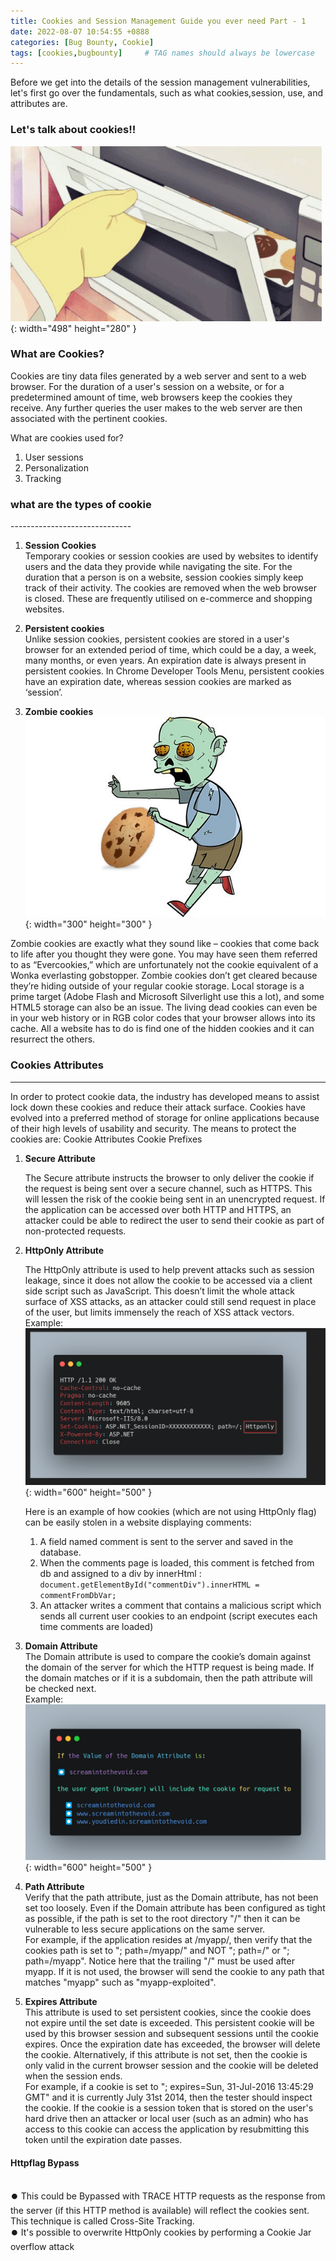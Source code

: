 ```yaml
---
title: Cookies and Session Management Guide you ever need Part - 1
date: 2022-08-07 10:54:55 +0888
categories: [Bug Bounty, Cookie]
tags: [cookies,bugbounty]     # TAG names should always be lowercase
---
```


Before we get into the details of the session management vulnerabilities, let's first go over the fundamentals, such as what cookies,session, use, and attributes are.

<h3>Let's talk about cookies!!</h3>

![Desktop View](/assets/img/poc/Cookies_01.gif){: width="498" height="280" }

<h3>What are Cookies?</h3>
Cookies are tiny data files generated by a web server and sent to a web browser. For the duration of a user's session on a website, or for a predetermined amount of time, web browsers keep the cookies they receive. Any further queries the user makes to the web server are then associated with the pertinent cookies.

What are cookies used for? 
1. User sessions
2. Personalization 
3. Tracking 

<h3> what are the  types of cookie </h3>
------------------------------

1.  **Session Cookies**<br/>
Temporary cookies or session cookies are used by websites to identify users and the data they provide while navigating the site. For the duration that a person is on a website, session cookies simply keep track of their activity. The cookies are removed when the web browser is closed. These are frequently utilised on e-commerce and shopping websites. 

2.  **Persistent cookies**<br/>
Unlike session cookies, persistent cookies are stored in a user's browser for an extended period of time, which could be a day, a week, many months, or even years. An expiration date is always present in persistent cookies.
In Chrome Developer Tools Menu, persistent cookies have an expiration date, whereas session cookies are marked as ‘session’. 

3.  **Zombie cookies**<br/>
![Desktop View](/assets/img/poc/zombiecookie.jpg){: width="300" height="300" }

Zombie cookies are exactly what they sound like – cookies that come back to life after you thought they were gone. You may have seen them referred to as “Evercookies,” which are unfortunately not the cookie equivalent of a Wonka everlasting gobstopper. Zombie cookies don’t get cleared because they’re hiding outside of your regular cookie storage. Local storage is a prime target (Adobe Flash and Microsoft Silverlight use this a lot), and some HTML5 storage can also be an issue. The living dead cookies can even be in your web history or in RGB color codes that your browser allows into its cache. All a website has to do is find one of the hidden cookies and it can resurrect the others.

### Cookies Attributes 
-------------------------------
In order to protect cookie data, the industry has developed means to assist lock down these cookies and reduce their attack surface. Cookies have evolved into a preferred method of storage for online applications because of their high levels of usability and security.
The means to protect the cookies are:
Cookie Attributes
Cookie Prefixes

1. **Secure Attribute**

    The Secure attribute instructs the browser to only deliver the cookie if the request is being sent over a secure channel, such as HTTPS. This will lessen the risk of the cookie being sent in an unencrypted request. If the application can be accessed over both HTTP and HTTPS, an attacker could be able to redirect the user to send their cookie as part of non-protected requests.
2. **HttpOnly Attribute**

    The HttpOnly attribute is used to help prevent attacks such as session leakage, since it does not allow the cookie to be accessed via a client side script such as JavaScript.
    This doesn’t limit the whole attack surface of XSS attacks, as an attacker could still send request in place of the user, but limits immensely the reach of XSS attack vectors.<br/>
    Example:
   ![Desktop View](/assets/img/poc/Httponly.png){: width="600" height="500" }

    Here is an example of how cookies (which are not using HttpOnly flag) can be easily stolen in a website displaying comments:
    1. A field named comment is sent to the server and saved in the database.
    2. When the comments page is loaded, this comment is fetched from db and assigned to a div by innerHtml : <br/>
    ``document.getElementById("commentDiv").innerHTML = commentFromDbVar;``
    3. An attacker writes a comment that contains a malicious script which sends all current user cookies to an endpoint (script executes each time comments are loaded)<br/>
3. **Domain Attribute**<br/>
    The Domain attribute is used to compare the cookie’s domain against the domain of the server for which the HTTP request is being made. If the domain matches or if it is a subdomain, then the path attribute will be checked next.<br/>
Example:
  ![Desktop View](/assets/img/poc/Domain.png){: width="600" height="500" }

4. **Path Attribute**<br/>
    Verify that the path attribute, just as the Domain attribute, has not been set too loosely. Even if the Domain attribute has been configured as tight as possible, if the path is set to the root directory "/" then it can be vulnerable to less secure applications on the same server. <br/>For example, if the application resides at /myapp/, then verify that the cookies path is set to "; path=/myapp/" and NOT "; path=/" or "; path=/myapp". Notice here that the trailing "/" must be used after myapp. If it is not used, the browser will send the cookie to any path that matches "myapp" such as "myapp-exploited".

5. **Expires Attribute**<br/>
    This attribute is used to set persistent cookies, since the cookie does not expire until the set date is exceeded. This persistent cookie will be used by this browser session and subsequent sessions until the cookie expires. Once the expiration date has exceeded, the browser will delete the cookie. Alternatively, if this attribute is not set, then the cookie is only valid in the current browser session and the cookie will be deleted when the session ends. <br/>
    For example, if a cookie is set to "; expires=Sun, 31-Jul-2016 13:45:29 GMT" and it is currently July 31st 2014, then the tester should inspect the cookie. If the cookie is a session token that is stored on the user's hard drive then an attacker or local user (such as an admin) who has access to this cookie can access the application by resubmitting this token until the expiration date passes.

<h4>Httpflag Bypass</h4><br/>
⏺️ This could be Bypassed with TRACE HTTP requests as the response from the server (if this HTTP method is available) will reflect the cookies sent. This technique is called Cross-Site Tracking.<br/>
⏺️ It's possible to overwrite HttpOnly cookies by performing a Cookie Jar overflow attack
